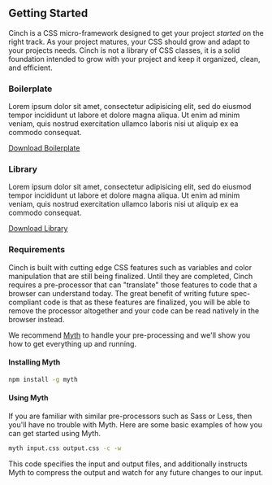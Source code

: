 ## Getting Started
Cinch is a CSS micro-framework designed to get your project _started_ on the right track. As your project matures, your CSS should grow and adapt to your projects needs. Cinch is not a library of CSS classes, it is a solid foundation intended to grow with your project and keep it organized, clean, and efficient.

<div class="grd">
    <div class="row">
        <div class="col col-3 is-px2">
            <h3>Boilerplate</h3>
            <p>Lorem ipsum dolor sit amet, consectetur adipisicing elit, sed do eiusmod tempor incididunt ut labore et dolore magna aliqua. Ut enim ad minim veniam, quis nostrud exercitation ullamco laboris nisi ut aliquip ex ea commodo consequat.</p>
            <a class="btn-round" href="#">Download Boilerplate</a>
        </div>
        <div class="col col-3">
            <h3>Library</h3>
            <p>Lorem ipsum dolor sit amet, consectetur adipisicing elit, sed do eiusmod tempor incididunt ut labore et dolore magna aliqua. Ut enim ad minim veniam, quis nostrud exercitation ullamco laboris nisi ut aliquip ex ea commodo consequat.</p>
            <a class="btn-round" href="#">Download Library </a>
        </div>
    </div>
</div>

### Requirements
Cinch is built with cutting edge CSS features such as variables and color manipulation that are still being finalized. Until they are completed, Cinch requires a pre-processor that can "translate" those features to code that a browser can understand today. The great benefit of writing future spec-compliant code is that as these features are finalized, you will be able to remove the processor altogether and your code can be read natively in the browser instead.

We recommend <a href="http://myth.io">Myth</a> to handle your pre-processing and we'll show you how to get everything up and running.

#### Installing Myth

```bash
npm install -g myth
```

#### Using Myth
If you are familiar with similar pre-processors such as Sass or Less, then you'll have no trouble with Myth. Here are some basic examples of how you can get started using Myth.

```bash
myth input.css output.css -c -w
```

This code specifies the input and output files, and additionally instructs Myth to compress the output and watch for any future changes to our input.
